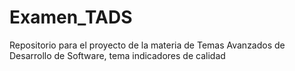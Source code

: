 # Examen_TADS
Repositorio para el proyecto de la materia de Temas Avanzados de Desarrollo de Software, tema indicadores de calidad

